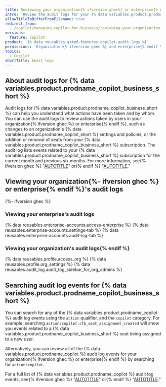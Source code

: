 ```yaml
---
title: Reviewing your organization{% ifversion ghec%} or enterprise{% endif %}'s audit logs for Copilot Business
intro: 'Review the audit logs for your {% data variables.product.prodname_copilot_business_short %} subscription to understand what actions have been taken and by which users.'
allowTitleToDifferFromFilename: true
redirect_from:
  - /copilot/managing-copilot-for-business/reviewing-your-organization-or-enterprises-audit-logs-for-copilot-for-business
versions:
  feature: copilot
product: '{% data reusables.gated-features.copilot-audit-logs %}'
permissions: 'Organization{% ifversion ghec %} and enterprise{% endif %} owners can interact with the audit log.'
topics:
  - Copilot
shortTitle: Audit logs
---
```


## About audit logs for {% data variables.product.prodname_copilot_business_short %}

Audit logs for {% data variables.product.prodname_copilot_business_short %} can help you understand what actions have been taken and by whom. You can use the audit logs to review actions taken by users in your organization{% ifversion ghec %} or enterprise{% endif %}, such as changes to an organization's {% data variables.product.prodname_copilot_short %} settings and policies, or the addition or removal of seats from your {% data variables.product.prodname_copilot_business_short %} subscription. The audit log lists events related to your {% data variables.product.prodname_copilot_business_short %} subscription for the current month and previous six months. For more information, see{% ifversion ghec %} "[AUTOTITLE](/enterprise-cloud@latest/admin/monitoring-activity-in-your-enterprise/reviewing-audit-logs-for-your-enterprise/about-the-audit-log-for-your-enterprise)" or{% endif %} "[AUTOTITLE](/organizations/keeping-your-organization-secure/managing-security-settings-for-your-organization/reviewing-the-audit-log-for-your-organization)."

## Viewing your organization{%- ifversion ghec %} or enterprise{% endif %}'s audit logs

{%- ifversion ghec %}

### Viewing your enterprise's audit logs

{% data reusables.enterprise-accounts.access-enterprise %}
{% data reusables.enterprise-accounts.settings-tab %}
{% data reusables.enterprise-accounts.audit-log-tab %}

### Viewing your organization's audit logs{% endif %}

{% data reusables.profile.access_org %}
{% data reusables.profile.org_settings %}
{% data reusables.audit_log.audit_log_sidebar_for_org_admins %}

## Searching audit log events for {% data variables.product.prodname_copilot_business_short %}

You can search for any of the {% data variables.product.prodname_copilot %} audit log events using the `action` qualifier, and the `copilot` category. For example, searching `action:copilot.cfb_seat_assignment_created` will show you events related to a {% data variables.product.prodname_copilot_business_short %} seat being assigned to a new user.

Alternatively, you can review all of the {% data variables.product.prodname_copilot %} audit log events for your organization{% ifversion ghec %} or enterprise{% endif %} by searching for `action:copilot`.

For a full list of {% data variables.product.prodname_copilot %} audit log events, see{% ifversion ghec %} "[AUTOTITLE](/enterprise-cloud@latest/admin/monitoring-activity-in-your-enterprise/reviewing-audit-logs-for-your-enterprise/audit-log-events-for-your-enterprise#copilot)" or{% endif %} "[AUTOTITLE](/organizations/keeping-your-organization-secure/managing-security-settings-for-your-organization/audit-log-events-for-your-organization#copilot)."
